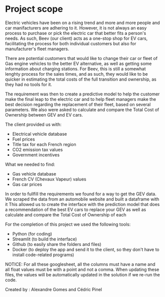 # Project scope
Electric vehicles have been on a rising trend and more and more people and car manifacturers are adhering to it. However, it is not always an easy process to purchase or pick the electric car that better fits a person's needs.
As such, Beev (our client) acts as a one-stop shop for EV cars, facilitating the process for both individual customers but also for manufacturer's fleet managers.

There are potential customers that would like to change their car or fleet of Gas engine vehicles to the better EV alternative, as well as getting some information about charging stations.
For Beev, this is still a somewhat lenghty process for the sales times, and as such, they would like to be quicker in estimating the total costs of the full transition and ownership, as they had no tools for it.

The requirement was then to create a predictive model to help the customer make the final leap to the electric car and to help fleet managers make the best decision regarding the replacement of their fleet, based on several parameters. We also were asked to calculate and compare the Total Cost of Ownership between GEV and EV cars.

The client provided us with:
- Electrical vehicle database
- Fuel prices
- Title tax for each French region
- CO2 emission tax values
- Government incentives

What we needed to find:
- Gas vehicle database
- French CV (Chevaux Vapeur) values
- Gas car prices



In order to fullfill the requirements we found for a way to get the GEV data. We scraped the data from an automobile website and built a dataframe with it
This allowed us to create the interface with the prediction model that does a recommendation of the best EV cars to replace your GEV as well as calculate and compare the Total Cost of Ownership of each


For the completion of this project we used the following tools:

- Python (for coding)
- Streamlit (to build the interface)
- Github (to easily share the folders and files)
- Docker (to deploy the app and send it to the client, so they don't have to install code-related programs)


NOTICE: For all these googlesheet, all the columns must have a name and all float values must be with a point and not a comma.
When updating these files, the values will be automatically updated in the solution if we re-run the code.

Created by : Alexandre Gomes and Cédric Pinel
